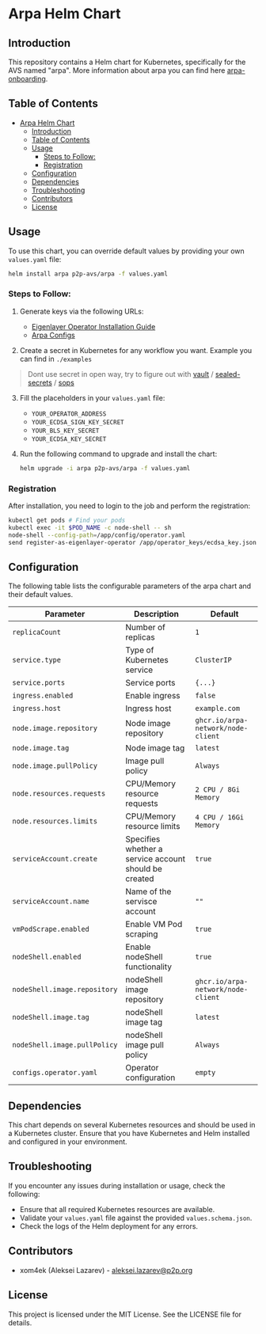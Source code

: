 # Arpa Helm Chart

## Introduction
This repository contains a Helm chart for Kubernetes, specifically for the AVS named "arpa".
More information about arpa you can find here [arpa-onboarding](https://github.com/ARPA-Network/BLS-TSS-Network/blob/main/docs/eigenlayer-onboarding.md).

## Table of Contents
- [Arpa Helm Chart](#arpa-helm-chart)
  - [Introduction](#introduction)
  - [Table of Contents](#table-of-contents)
  - [Usage](#usage)
    - [Steps to Follow:](#steps-to-follow)
    - [Registration](#registration)
  - [Configuration](#configuration)
  - [Dependencies](#dependencies)
  - [Troubleshooting](#troubleshooting)
  - [Contributors](#contributors)
  - [License](#license)

## Usage
To use this chart, you can override default values by providing your own `values.yaml` file:

```sh
helm install arpa p2p-avs/arpa -f values.yaml
```

### Steps to Follow:
1. Generate keys via the following URLs:
   - [Eigenlayer Operator Installation Guide](https://docs.eigenlayer.xyz/eigenlayer/operator-guides/operator-installation)
   - [Arpa Configs](https://github.com/0xJomo/arpa-configs)

2. Create a secret in Kubernetes for any workflow you want. Example you can find in `./examples`
> Dont use secret in open way, try to figure out with [vault](https://github.com/hashicorp/vault) / [sealed-secrets](https://github.com/bitnami-labs/sealed-secrets) / [sops](https://github.com/getsops/sops)
3. Fill the placeholders in your `values.yaml` file:
   - `YOUR_OPERATOR_ADDRESS`
   - `YOUR_ECDSA_SIGN_KEY_SECRET`
   - `YOUR_BLS_KEY_SECRET`
   - `YOUR_ECDSA_KEY_SECRET`

4. Run the following command to upgrade and install the chart:
   ```sh
   helm upgrade -i arpa p2p-avs/arpa -f values.yaml
   ```

### Registration
After installation, you need to login to the job and perform the registration:

```sh
kubectl get pods # Find your pods
kubectl exec -it $POD_NAME -c node-shell -- sh
node-shell --config-path=/app/config/operator.yaml
send register-as-eigenlayer-operator /app/operator_keys/ecdsa_key.json $ARPA_NODE_ACCOUNT_KEYSTORE_PASSWORD
```

## Configuration
The following table lists the configurable parameters of the arpa chart and their default values.

| Parameter                   | Description                                                   | Default                      |
|-----------------------------|---------------------------------------------------------------|------------------------------|
| `replicaCount`              | Number of replicas                                            | `1`                          |
| `service.type`              | Type of Kubernetes service                                    | `ClusterIP`                  |
| `service.ports`             | Service ports                                                 | `{...}`                      |
| `ingress.enabled`           | Enable ingress                                                | `false`                      |
| `ingress.host`              | Ingress host                                                  | `example.com`                |
| `node.image.repository`     | Node image repository                                         | `ghcr.io/arpa-network/node-client` |
| `node.image.tag`            | Node image tag                                                | `latest`                     |
| `node.image.pullPolicy`     | Image pull policy                                             | `Always`                     |
| `node.resources.requests`   | CPU/Memory resource requests                                  | `2 CPU / 8Gi Memory`         |
| `node.resources.limits`     | CPU/Memory resource limits                                    | `4 CPU / 16Gi Memory`        |
| `serviceAccount.create`     | Specifies whether a service account should be created         | `true`                       |
| `serviceAccount.name`       | Name of the servisce account                                   | `""`                         |
| `vmPodScrape.enabled`       | Enable VM Pod scraping                                        | `true`                       |
| `nodeShell.enabled`          | Enable nodeShell functionality                                 | `true`                       |
| `nodeShell.image.repository` | nodeShell image repository                                     | `ghcr.io/arpa-network/node-client` |
| `nodeShell.image.tag`        | nodeShell image tag                                            | `latest`                     |
| `nodeShell.image.pullPolicy` | nodeShell image pull policy                                    | `Always`                     |
| `configs.operator.yaml`     | Operator configuration                                        | `empty`                      |

## Dependencies
This chart depends on several Kubernetes resources and should be used in a Kubernetes cluster. Ensure that you have Kubernetes and Helm installed and configured in your environment.

## Troubleshooting
If you encounter any issues during installation or usage, check the following:

- Ensure that all required Kubernetes resources are available.
- Validate your `values.yaml` file against the provided `values.schema.json`.
- Check the logs of the Helm deployment for any errors.

## Contributors
- xom4ek (Aleksei Lazarev) - aleksei.lazarev@p2p.org

## License
This project is licensed under the MIT License. See the LICENSE file for details.
